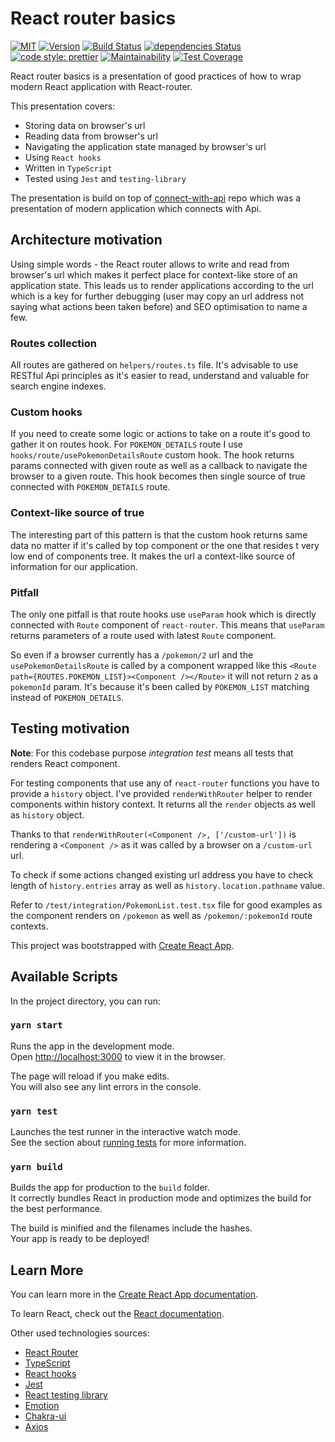 # React router basics

[![MIT](https://img.shields.io/github/license/LukaszNowakPL/react-router-basics)](https://github.com/LukaszNowakPL/react-router-basics/blob/master/LICENSE)
[![Version](https://img.shields.io/github/package-json/v/LukaszNowakPL/react-router-basics)](https://github.com/LukaszNowakPL/react-router-basics/blob/master/package.json)
[![Build Status](https://travis-ci.org/LukaszNowakPL/react-router-basics.svg?branch=master)](https://travis-ci.org/LukaszNowakPL/react-router-basics)
[![dependencies Status](https://david-dm.org/LukaszNowakPL/react-router-basics/status.svg)](https://david-dm.org/LukaszNowakPL/react-router-basics)
[![code style: prettier](https://img.shields.io/badge/code_style-prettier-ff69b4.svg?style=flat-square)](https://github.com/prettier/prettier)
[![Maintainability](https://api.codeclimate.com/v1/badges/72296b22b6f86c6bb712/maintainability)](https://codeclimate.com/github/LukaszNowakPL/react-router-basics/maintainability)
[![Test Coverage](https://api.codeclimate.com/v1/badges/72296b22b6f86c6bb712/test_coverage)](https://codeclimate.com/github/LukaszNowakPL/react-router-basics/test_coverage)

React router basics is a presentation of good practices of how to wrap modern React application with React-router.

This presentation covers:
- Storing data on browser's url
- Reading data from browser's url
- Navigating the application state managed by browser's url
- Using `React hooks`
- Written in `TypeScript`
- Tested using `Jest` and `testing-library`

The presentation is build on top of [connect-with-api](https://github.com/LukaszNowakPL/connect-with-api) repo which was a presentation of modern application which connects with Api.

## Architecture motivation

Using simple words - the React router allows to write and read from browser's url which makes it perfect place for context-like store of an application state. This leads us to render applications according to the url which is a key for further debugging (user may copy an url address not saying what actions been taken before) and SEO optimisation to name a few.

### Routes collection

All routes are gathered on `helpers/routes.ts` file. It's advisable to use RESTful Api principles as it's easier to read, understand and valuable for search engine indexes.

### Custom hooks 

If you need to create some logic or actions to take on a route it's good to gather it on routes hook. For `POKEMON_DETAILS` route I use `hooks/route/usePokemonDetailsRoute` custom hook. The hook returns params connected with given route as well as a callback to navigate the browser to a given route. This hook becomes then single source of true connected with `POKEMON_DETAILS` route.

### Context-like source of true

The interesting part of this pattern is that the custom hook returns same data no matter if it's called by top component or the one that resides t very low end of components tree. It makes the url a context-like source of information for our application.

### Pitfall

The only one pitfall is that route hooks use `useParam` hook which is directly connected with `Route` component of `react-router`. This means that `useParam` returns parameters of a route used with latest `Route` component.

So even if a browser currently has a `/pokemon/2` url and the `usePokemonDetailsRoute` is called by a component wrapped like this `<Route path={ROUTES.POKEMON_LIST}><Component /></Route>` it will not return `2` as a `pokemonId` param. It's because it's been called by `POKEMON_LIST` matching instead of `POKEMON_DETAILS`.

## Testing motivation

__Note__: For this codebase purpose _integration test_ means all tests that renders React component.

For testing components that use any of `react-router` functions you have to provide a `history` object. I've provided `renderWithRouter` helper to render components within history context. It returns all the `render` objects as well as `history` object.

Thanks to that `renderWithRouter(<Component />, ['/custom-url'])` is rendering a `<Component />` as it was called by a browser on a `/custom-url` url.

To check if some actions changed existing url address you have to check length of `history.entries` array as well as `history.location.pathname` value.

Refer to `/test/integration/PokemonList.test.tsx` file for good examples as the component renders on `/pokemon` as well as `/pokemon/:pokemonId` route contexts.

This project was bootstrapped with [Create React App](https://github.com/facebook/create-react-app).

## Available Scripts

In the project directory, you can run:

### `yarn start`

Runs the app in the development mode.<br />
Open [http://localhost:3000](http://localhost:3000) to view it in the browser.

The page will reload if you make edits.<br />
You will also see any lint errors in the console.

### `yarn test`

Launches the test runner in the interactive watch mode.<br />
See the section about [running tests](https://facebook.github.io/create-react-app/docs/running-tests) for more information.

### `yarn build`

Builds the app for production to the `build` folder.<br />
It correctly bundles React in production mode and optimizes the build for the best performance.

The build is minified and the filenames include the hashes.<br />
Your app is ready to be deployed!

## Learn More

You can learn more in the [Create React App documentation](https://facebook.github.io/create-react-app/docs/getting-started).

To learn React, check out the [React documentation](https://reactjs.org/).

Other used technologies sources:
- [React Router](https://reactrouter.com/)
- [TypeScript](https://www.typescriptlang.org/docs/handbook/typescript-in-5-minutes.html)
- [React hooks](https://reactjs.org/docs/hooks-intro.html)
- [Jest](https://jestjs.io/docs/en/getting-started.html)
- [React testing library](https://testing-library.com/docs/react-testing-library/intro)
- [Emotion](https://emotion.sh/docs/introduction)
- [Chakra-ui](https://chakra-ui.com/getting-started)
- [Axios](https://github.com/axios/axios)